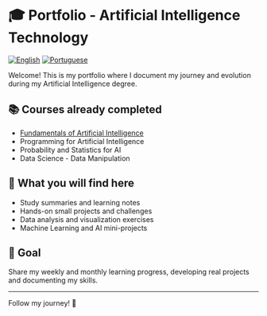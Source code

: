 # 🎓 Portfolio - Artificial Intelligence Technology

[![English](https://img.shields.io/badge/Language-English-red)](README.md)
[![Portuguese](https://img.shields.io/badge/Idioma-Português-blue)](README-BR.md)

Welcome! This is my portfolio where I document my journey and evolution during my Artificial Intelligence degree.

## 📚 Courses already completed
- [Fundamentals of Artificial Intelligence](01.fundamentals-of-ai/README.md)
- Programming for Artificial Intelligence
- Probability and Statistics for AI
- Data Science - Data Manipulation

## 🚀 What you will find here
- Study summaries and learning notes
- Hands-on small projects and challenges
- Data analysis and visualization exercises
- Machine Learning and AI mini-projects

## 📅 Goal
Share my weekly and monthly learning progress, developing real projects and documenting my skills.

---

Follow my journey! 🚀
